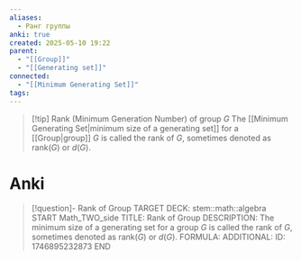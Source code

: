 ```yaml
---
aliases:
  - Ранг группы
anki: true
created: 2025-05-10 19:22
parent:
  - "[[Group]]"
  - "[[Generating set]]"
connected:
  - "[[Minimum Generating Set]]"
tags:
---
```


> [!tip] Rank (Minimum Generation Number) of group $G$
> The [[Minimum Generating Set|minimum size of a generating set]]  for a [[Group|group]]  $G$ is called the rank of $G$, sometimes denoted as $\text{rank}(G)$ or $d(G)$.

# Anki
> [!question]- Rank of Group
TARGET DECK: stem::math::algebra
START
Math_TWO_side
TITLE: Rank of Group
DESCRIPTION: The minimum size of a generating set for a group $G$ is called the rank of $G$, sometimes denoted as $\text{rank}(G)$ or $d(G)$.
FORMULA: 
ADDITIONAL:
ID: 1746895232873
END

